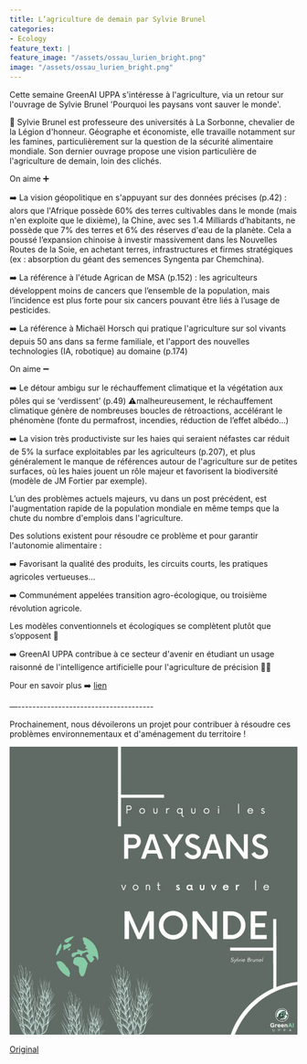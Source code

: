 ```yaml
---
title: L’agriculture de demain par Sylvie Brunel
categories:
- Ecology
feature_text: |
feature_image: "/assets/ossau_lurien_bright.png"
image: "/assets/ossau_lurien_bright.png"
---
```



Cette semaine GreenAI UPPA s'intéresse à l'agriculture, via un retour sur l'ouvrage de Sylvie Brunel 'Pourquoi les paysans vont sauver le monde'.

👩 Sylvie Brunel est professeure des universités à La Sorbonne, chevalier de la Légion d'honneur. 
Géographe et économiste, elle travaille notamment sur les famines, particulièrement sur la question de la sécurité alimentaire mondiale. 
Son dernier ouvrage propose une vision particulière de l'agriculture de demain, loin des clichés. 

On aime ➕

➡️ La vision géopolitique en s'appuyant sur des données précises (p.42) : alors que l'Afrique possède 60% des terres cultivables dans le monde (mais n'en exploite que le dixième), la Chine, avec ses 1.4 Milliards d’habitants, ne possède que 7% des terres et 6% des réserves d'eau de la planète. Cela a poussé l’expansion chinoise à investir massivement dans les Nouvelles Routes de la Soie, en achetant terres, infrastructures et firmes stratégiques (ex : absorption du géant des semences Syngenta par Chemchina).

➡️ La référence à l'étude Agrican de MSA (p.152) :  les agriculteurs développent moins de cancers que l’ensemble de la population, mais l’incidence est plus forte pour six cancers pouvant être liés à l’usage de pesticides.

➡️ La référence à Michaël Horsch qui pratique l'agriculture sur sol vivants depuis 50 ans dans sa ferme familiale, et l'apport des nouvelles technologies (IA, robotique) au domaine (p.174)

On aime ➖

➡️ Le détour ambigu sur le réchauffement climatique et la végétation aux pôles qui se ‘verdissent’ (p.49) ⚠️malheureusement, le réchauffement climatique génère de nombreuses boucles de rétroactions, accélérant le phénomène (fonte du permafrost, incendies, réduction de l’effet albédo…)

➡️ La vision très productiviste sur les haies qui seraient néfastes car réduit de 5% la surface exploitables par les agriculteurs (p.207), et plus généralement le manque de références autour de l'agriculture sur de petites surfaces, où les haies jouent un rôle majeur et favorisent la biodiversité (modèle de JM Fortier par exemple).

L’un des problèmes actuels majeurs, vu dans un post précédent, est l'augmentation rapide de la population mondiale en même temps que la chute du nombre d'emplois dans l'agriculture. 

Des solutions existent pour résoudre ce problème et pour garantir l'autonomie alimentaire : 

➡️ Favorisant la qualité des produits, les circuits courts, les pratiques agricoles vertueuses…

➡️ Communément appelées transition agro-écologique, ou troisième révolution agricole. 

Les modèles conventionnels et écologiques se complètent plutôt que s’opposent 🙌


➡️ GreenAI UPPA contribue à ce secteur d'avenir en étudiant un usage raisonné de l'intelligence artificielle pour l'agriculture de précision 🤖🍃

Pour en savoir plus ➡️ [lien](https://www.youtube.com/watch?v=aHmGGwHQTRk)

—-------------------------------------

Prochainement, nous dévoilerons un projet pour contribuer à résoudre ces problèmes environnementaux et d'aménagement du territoire ! 

![image](/images/blog/20220310at.jpeg)

[Original](https://www.linkedin.com/feed/update/urn:li:activity:6907646524638011392/)


